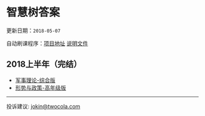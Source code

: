 # 智慧树答案

更新日期：`2018-05-07`

自动刷课程序：[项目地址](http://github.com/jokin1999/zhihuishu-web) [说明文件](https://github.com/jokin1999/zhihuishu-web/blob/master/README.md)

## 2018上半年（完结）

- [军事理论-综合版](./2018/1/jsll.md)
- [形势与政策-高年级版](./2018/1/xsyzc.md)

---

投诉建议: jokin@twocola.com
